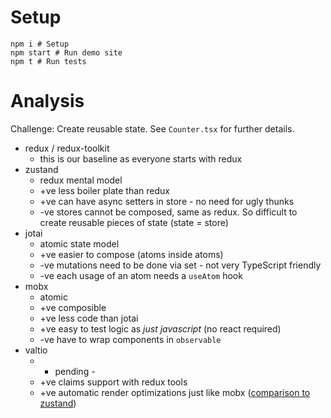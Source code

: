 # Setup
```
npm i # Setup
npm start # Run demo site
npm t # Run tests
```

# Analysis

Challenge: Create reusable state. See `Counter.tsx` for further details.

* redux / redux-toolkit
  * this is our baseline as everyone starts with redux
* zustand
  * redux mental model
  * +ve less boiler plate than redux
  * +ve can have async setters in store - no need for ugly thunks
  * -ve stores cannot be composed, same as redux. So difficult to create reusable pieces of state (state = store)
* jotai
  * atomic state model
  * +ve easier to compose (atoms inside atoms)
  * -ve mutations need to be done via set - not very TypeScript friendly
  * -ve each usage of an atom needs a `useAtom` hook
* mobx
  * atomic 
  * +ve composible
  * +ve less code than jotai
  * +ve easy to test logic as _just javascript_ (no react required)
  * -ve have to wrap components in `observable`
* valtio
  * - pending -
  * +ve claims support with redux tools
  * +ve automatic render optimizations just like mobx ([comparison to zustand](https://docs.pmnd.rs/zustand/getting-started/comparison#valtio))
